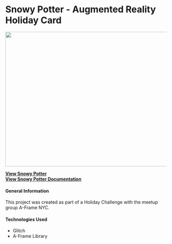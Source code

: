 # Snowy Potter - Augmented Reality Holiday Card
<p align="center">
  <img src=".../images_project/snowypotter.jpeg" height= "420" width="600"/>
</p>

**[View Snowy Potter](https://mysnowman.glitch.me/?)**
<br> 
**[View Snowy Potter Documentation](https://saharafathelbab.github.io/portfolio/documentation/HarryPotterSnowmanDocumentation/HarryPotterInfo.html?)**

#### General Information

This project was created as part of a Holiday Challenge with the meetup group A-Frame NYC.

#### Technologies Used

* Glitch
* A-Frame Library
